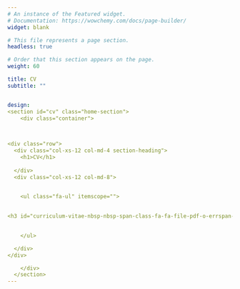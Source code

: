 ```yaml
---
# An instance of the Featured widget.
# Documentation: https://wowchemy.com/docs/page-builder/
widget: blank

# This file represents a page section.
headless: true

# Order that this section appears on the page.
weight: 60

title: CV
subtitle: ""


design:
<section id="cv" class="home-section">
    <div class="container">
      


<div class="row">
  <div class="col-xs-12 col-md-4 section-heading">
    <h1>CV</h1>
    
  </div>
  <div class="col-xs-12 col-md-8">
    

    <ul class="fa-ul" itemscope="">

      
<h3 id="curriculum-vitae-nbsp-nbsp-span-class-fa-fa-file-pdf-o-errspan-span-cv-eugenie-dugoua-pdf"><strong>Click here for CV:</strong> &nbsp; &nbsp; <a href="./CV_Eugenie_Dugoua.pdf"> <span class="fa fa-file-pdf-o errspan"></span> </a></h3>
     

    </ul>

  </div>
</div>

    </div>
  </section>
---
```

